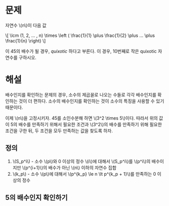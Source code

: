 # 문제
자연수 \\(n\\)이 다음 값

\\\[ \\lcm (1, 2, ... , n) \\times \\left ( \\frac{1}{1} \\plus \\frac{1}{2} \\plus ... \\plus \\frac{1}{n} \\right) \\\]

이 45의 배수가 될 경우, _quixotic_ 하다고 부른다. 이 경우, 10번째로 작은 quixotic 자연수를 구하시오.

# 해설
배수인지를 확인하는 문제의 경우, 소수의 제곱꼴로 나오는 수들로 각각 배수인지를 확인하는 것이 더 편하다.
소수의 배수인지를 확인하는 것이 소수의 특징을 사용할 수 있기 때문이다.

이제 \\(n\\)을 고정시키자.
45를 소인수분해 하면 \\(3^2 \\times 5\\)이다.
따라서 위의 값이 5의 배수를 만족하기 위해서 필요한 조건과 \\(3^2\\)의 배수를 만족하기 위해 필요한 조건을 구한 뒤,
두 조건을 모두 만족하는 값을 찾도록 하자.

## 정의
1. \\(S_p^i\\) - 소수 \\(p\\)와 0 이상의 정수 \\(i\\)에 대해서 \\(S_p^i\\)를 \\(p^i\\)의 배수이지만 \\(p^{i+1}\\)의 배수가 아닌 \\(n\\) 이하의 자연수 집합
2. \\(k_p\\) - 소수 \\(p\\)에 대해서 \\(p^{k_p} \\le n \\lt p^{k_p + 1}\\)를 만족하는 0 이상의 정수

## 5의 배수인지 확인하기
